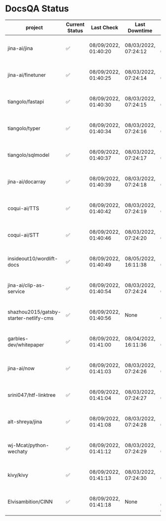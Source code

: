 # DocsQA Status

|               project                |Current Status|     Last Check     |   Last Downtime    |              % Uptime              |
|--------------------------------------|--------------|--------------------|--------------------|------------------------------------|
|jina-ai/jina                          |✅            |08/09/2022, 01:40:20|08/03/2022, 07:24:12|134.810 (since 07/29/2022, 16:38:18)|
|jina-ai/finetuner                     |✅            |08/09/2022, 01:40:25|08/03/2022, 07:24:14|134.821 (since 07/29/2022, 16:38:18)|
|tiangolo/fastapi                      |✅            |08/09/2022, 01:40:30|08/03/2022, 07:24:15|134.833 (since 07/29/2022, 16:38:18)|
|tiangolo/typer                        |✅            |08/09/2022, 01:40:34|08/03/2022, 07:24:16|134.839 (since 07/29/2022, 16:38:18)|
|tiangolo/sqlmodel                     |✅            |08/09/2022, 01:40:37|08/03/2022, 07:24:17|134.838 (since 07/29/2022, 16:38:18)|
|jina-ai/docarray                      |✅            |08/09/2022, 01:40:39|08/03/2022, 07:24:18|134.843 (since 07/29/2022, 16:38:18)|
|coqui-ai/TTS                          |✅            |08/09/2022, 01:40:42|08/03/2022, 07:24:19|134.846 (since 07/29/2022, 16:38:18)|
|coqui-ai/STT                          |✅            |08/09/2022, 01:40:46|08/03/2022, 07:24:20|134.848 (since 07/29/2022, 16:38:18)|
|insideout10/wordlift-docs             |✅            |08/09/2022, 01:40:49|08/05/2022, 16:11:38|123.634 (since 07/29/2022, 16:38:18)|
|jina-ai/clip-as-service               |✅            |08/09/2022, 01:40:54|08/03/2022, 07:24:24|134.867 (since 07/29/2022, 16:38:18)|
|shazhou2015/gatsby-starter-netlify-cms|✅            |08/09/2022, 01:40:56|None                |100.000 (since 08/03/2022, 10:30:18)|
|garbles-dev/whitepaper                |✅            |08/09/2022, 01:41:00|08/04/2022, 16:11:36|123.737 (since 07/29/2022, 16:38:18)|
|jina-ai/now                           |✅            |08/09/2022, 01:41:03|08/03/2022, 07:24:26|134.870 (since 07/29/2022, 16:38:18)|
|srini047/htf-linktree                 |✅            |08/09/2022, 01:41:04|08/03/2022, 07:24:27|143.848 (since 07/31/2022, 18:29:28)|
|alt-shreya/jina                       |✅            |08/09/2022, 01:41:08|08/03/2022, 07:24:28|134.874 (since 07/29/2022, 16:38:18)|
|wj-Mcat/python-wechaty                |✅            |08/09/2022, 01:41:12|08/03/2022, 07:24:29|134.874 (since 07/29/2022, 16:38:18)|
|kivy/kivy                             |✅            |08/09/2022, 01:41:13|08/03/2022, 07:24:30|134.876 (since 07/29/2022, 16:38:18)|
|Elvisambition/CINN                    |✅            |08/09/2022, 01:41:18|None                |100.000 (since 08/04/2022, 07:09:50)|
